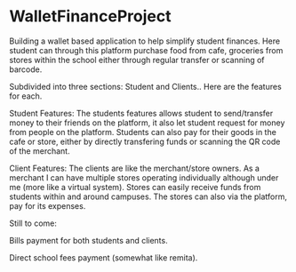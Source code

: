 # WalletFinanceProject

Building a wallet based application to help simplify student finances. Here student can through this platform purchase food from cafe, groceries from stores within
the school either through regular transfer or scanning of barcode. 


Subdivided into three sections: Student and Clients.. Here are the features for each.

Student Features: The students features allows student to send/transfer money to their friends on the platform, it also let student request for money from people on the platform. Students can also pay for their goods in the cafe or store, either by directly transfering funds or scanning the QR code of the merchant.


Client Features: The clients are like the merchant/store owners. As a merchant I can have multiple stores operating individually although under me (more like a virtual system). Stores can easily receive funds from students within and around campuses. The stores can also via the platform, pay for its expenses. 



Still to come:

Bills payment for both students and clients.


Direct school fees payment (somewhat like remita).
